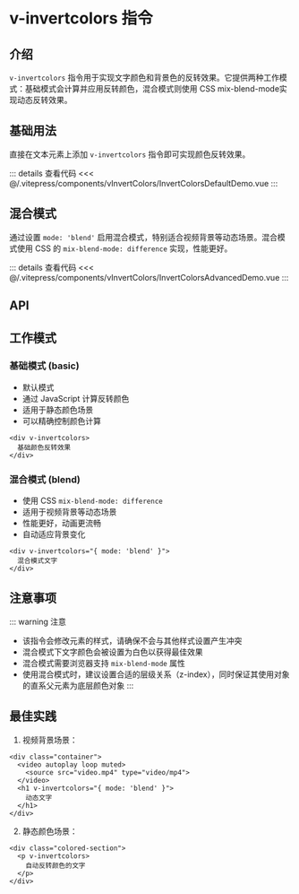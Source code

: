 # v-invertcolors 指令

## 介绍

`v-invertcolors` 指令用于实现文字颜色和背景色的反转效果。它提供两种工作模式：基础模式会计算并应用反转颜色，混合模式则使用 CSS mix-blend-mode实现动态反转效果。

## 基础用法

直接在文本元素上添加 `v-invertcolors` 指令即可实现颜色反转效果。

<InvertColorsDefaultDemo />

::: details 查看代码
<<< @/.vitepress/components/vInvertColors/InvertColorsDefaultDemo.vue
:::

## 混合模式

通过设置 `mode: 'blend'` 启用混合模式，特别适合视频背景等动态场景。混合模式使用 CSS 的 `mix-blend-mode: difference` 实现，性能更好。

<InvertColorsAdvancedDemo />

::: details 查看代码
<<< @/.vitepress/components/vInvertColors/InvertColorsAdvancedDemo.vue
:::

## API

<ApiTable :data="data" />

## 工作模式

### 基础模式 (basic)
- 默认模式
- 通过 JavaScript 计算反转颜色
- 适用于静态颜色场景
- 可以精确控制颜色计算

```vue
<div v-invertcolors>
  基础颜色反转效果
</div>
```

### 混合模式 (blend)
- 使用 CSS `mix-blend-mode: difference`
- 适用于视频背景等动态场景
- 性能更好，动画更流畅
- 自动适应背景变化

```vue
<div v-invertcolors="{ mode: 'blend' }">
  混合模式文字
</div>
```

## 注意事项

::: warning 注意
- 该指令会修改元素的样式，请确保不会与其他样式设置产生冲突
- 混合模式下文字颜色会被设置为白色以获得最佳效果
- 混合模式需要浏览器支持 `mix-blend-mode` 属性
- 使用混合模式时，建议设置合适的层级关系（z-index），同时保证其使用对象的直系父元素为底层颜色对象
:::

## 最佳实践

1. 视频背景场景：
```vue
<div class="container">
  <video autoplay loop muted>
    <source src="video.mp4" type="video/mp4">
  </video>
  <h1 v-invertcolors="{ mode: 'blend' }">
    动态文字
  </h1>
</div>
```

2. 静态颜色场景：
```vue
<div class="colored-section">
  <p v-invertcolors>
    自动反转颜色的文字
  </p>
</div>
```

<script setup>
import InvertColorsDefaultDemo from "../.vitepress/components/vInvertColors/InvertColorsDefaultDemo.vue";
import InvertColorsAdvancedDemo from "../.vitepress/components/vInvertColors/InvertColorsAdvancedDemo.vue";
import ApiTable from "../.vitepress/components/ApiTable.vue";

const data = [
    {
        name: "mode",
        type: "'basic' | 'blend'",
        default: "'basic'",
        description: "反转模式：basic 为基础反转，blend 为混合模式",
        required: false
    }
]
</script>
